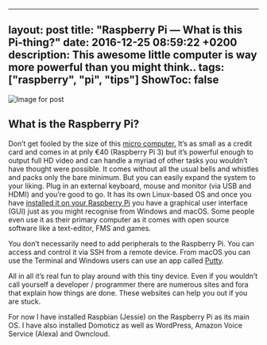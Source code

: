 
---
layout: post
title:  "Raspberry Pi — What is this Pi-thing?"
date:   2016-12-25 08:59:22 +0200
description: This awesome little computer is way more powerful than you might think.. 
tags: ["raspberry", "pi", "tips"]
ShowToc: false
---
![Image for post](https://miro.medium.com/max/1376/0*UfAb8SPhpUSHXnEy.png)

## What is the Raspberry Pi?

Don’t get fooled by the size of this [micro computer.](https://www.raspberrypi.org/products/raspberry-pi-3-model-b/) It’s as small as a credit card and comes in at pnly €40 (Raspberry Pi 3) but it’s powerful enough to output full HD video and can handle a myriad of other tasks you wouldn’t have thought were possible. It comes without all the usual bells and whistles and packs only the bare minimum. But you can easily expand the system to your liking. Plug in an external keyboard, mouse and monitor (via USB and HDMI) and you’re good to go. It has its own Linux-based OS and once you have [installed it on your Raspberry Pi](https://www.raspberrypi.org/documentation/installation/installing-images/README.md) you have a graphical user interface (GUI) just as you might recognise from Windows and macOS. Some people even use it as their primary computer as it comes with open source software like a text-editor, FMS and games.

You don’t necessarily need to add peripherals to the Raspberry Pi. You can access and control it via SSH from a remote device. From macOS you can use the Terminal and Windows users can use an app called [Putty](http://www.chiark.greenend.org.uk/~sgtatham/putty/download.html).

All in all it’s real fun to play around with this tiny device. Even if you wouldn’t call yourself a developer / programmer there are numerous sites and fora that explain how things are done. These websites can help you out if you are stuck.

For now I have installed Raspbian (Jessie) on the Raspberry Pi as its main OS. I have also installed Domoticz as well as WordPress, Amazon Voice Service (Alexa) and Owncloud.

